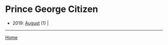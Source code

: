 # Prince George Citizen

  * 2019: 
      [August](./prince-george-citizen-2019-08.md) (1) | 

----

[Home](../)

